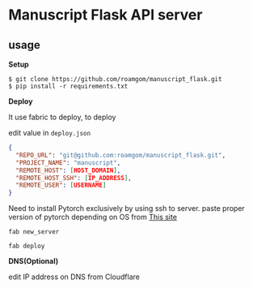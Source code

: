 # Manuscript Flask API server

## usage

**Setup**

```console
$ git clone https://github.com/roamgom/manuscript_flask.git
$ pip install -r requirements.txt
```

**Deploy**

It use fabric to deploy, to deploy

edit value in `deploy.json`

```json
{
  "REPO_URL": "git@github.com:roamgom/manuscript_flask.git",
  "PROJECT_NAME": "manuscript",
  "REMOTE_HOST": [HOST_DOMAIN],
  "REMOTE_HOST_SSH": [IP_ADDRESS],
  "REMOTE_USER": [USERNAME]
}
```

Need to install Pytorch exclusively by using ssh to server.
paste proper version of pytorch depending on OS from [This site](https://pytorch.org/get-started/locally/)

```console
fab new_server

fab deploy
```


**DNS(Optional)**

edit IP address on DNS from Cloudflare